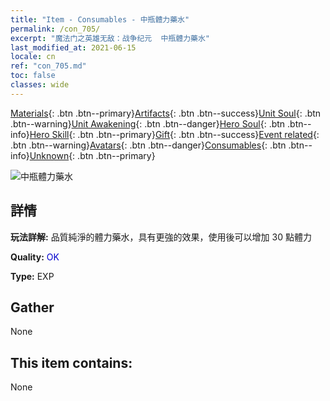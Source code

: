 ```yaml
---
title: "Item - Consumables - 中瓶體力藥水"
permalink: /con_705/
excerpt: "魔法门之英雄无敌：战争纪元  中瓶體力藥水"
last_modified_at: 2021-06-15
locale: cn
ref: "con_705.md"
toc: false
classes: wide
---
```

 [Materials](/ItemsCN/){: .btn .btn--primary}[Artifacts](/ItemsCN/Artifacts/){: .btn .btn--success}[Unit Soul](/ItemsCN/UnitSoul/){: .btn .btn--warning}[Unit Awakening](/ItemsCN/UnitAwakening/){: .btn .btn--danger}[Hero Soul](/ItemsCN/HeroSoul/){: .btn .btn--info}[Hero Skill](/ItemsCN/HeroSkill/){: .btn .btn--primary}[Gift](/ItemsCN/Gift/){: .btn .btn--success}[Event related](/ItemsCN/Events/){: .btn .btn--warning}[Avatars](/ItemsCN/Avatars/){: .btn .btn--danger}[Consumables](/ItemsCN/Consumables/){: .btn .btn--info}[Unknown](/ItemsCN/Unknown/){: .btn .btn--primary}

 ![中瓶體力藥水](/images/t/i_505.png)

## 詳情
 **玩法詳解:** 品質純淨的體力藥水，具有更強的效果，使用後可以增加 30 點體力

 **Quality:** <span style="color: #0000CD">OK</span>

 **Type:** EXP

## Gather

  None

## This item contains:

  None

